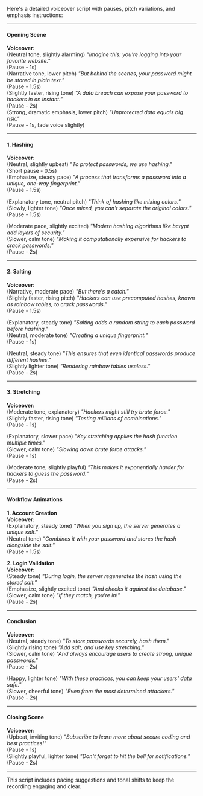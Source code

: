 Here's a detailed voiceover script with pauses, pitch variations, and emphasis instructions:  

---

#### **Opening Scene**  
**Voiceover:**  
(Neutral tone, slightly alarming) *"Imagine this: you're logging into your favorite website."*  
(Pause - 1s)  
(Narrative tone, lower pitch) *"But behind the scenes, your password might be stored in plain text."*  
(Pause - 1.5s)  
(Slightly faster, rising tone) *"A data breach can expose your password to hackers in an instant."*  
(Pause - 2s)  
(Strong, dramatic emphasis, lower pitch) *"Unprotected data equals big risk."*  
(Pause - 1s, fade voice slightly)  

---

#### **1. Hashing**  
**Voiceover:**  
(Neutral, slightly upbeat) *"To protect passwords, we use hashing."*  
(Short pause - 0.5s)  
(Emphasize, steady pace) *"A process that transforms a password into a unique, one-way fingerprint."*  
(Pause - 1.5s)  

(Explanatory tone, neutral pitch) *"Think of hashing like mixing colors."*  
(Slowly, lighter tone) *"Once mixed, you can't separate the original colors."*  
(Pause - 1.5s)  

(Moderate pace, slightly excited) *"Modern hashing algorithms like bcrypt add layers of security."*  
(Slower, calm tone) *"Making it computationally expensive for hackers to crack passwords."*  
(Pause - 2s)  

---

#### **2. Salting**  
**Voiceover:**  
(Narrative, moderate pace) *"But there's a catch."*  
(Slightly faster, rising pitch) *"Hackers can use precomputed hashes, known as rainbow tables, to crack passwords."*  
(Pause - 1.5s)  

(Explanatory, steady tone) *"Salting adds a random string to each password before hashing."*  
(Neutral, moderate tone) *"Creating a unique fingerprint."*  
(Pause - 1s)  

(Neutral, steady tone) *"This ensures that even identical passwords produce different hashes."*  
(Slightly lighter tone) *"Rendering rainbow tables useless."*  
(Pause - 2s)  

---

#### **3. Stretching**  
**Voiceover:**  
(Moderate tone, explanatory) *"Hackers might still try brute force."*  
(Slightly faster, rising tone) *"Testing millions of combinations."*  
(Pause - 1s)  

(Explanatory, slower pace) *"Key stretching applies the hash function multiple times."*  
(Slower, calm tone) *"Slowing down brute force attacks."*  
(Pause - 1s)  

(Moderate tone, slightly playful) *"This makes it exponentially harder for hackers to guess the password."*  
(Pause - 2s)  

---

#### **Workflow Animations**  

**1. Account Creation**  
**Voiceover:**  
(Explanatory, steady tone) *"When you sign up, the server generates a unique salt."*  
(Neutral tone) *"Combines it with your password and stores the hash alongside the salt."*  
(Pause - 1.5s)  

**2. Login Validation**  
**Voiceover:**  
(Steady tone) *"During login, the server regenerates the hash using the stored salt."*  
(Emphasize, slightly excited tone) *"And checks it against the database."*  
(Slower, calm tone) *"If they match, you're in!"*  
(Pause - 2s)  

---

#### **Conclusion**  
**Voiceover:**  
(Neutral, steady tone) *"To store passwords securely, hash them."*  
(Slightly rising tone) *"Add salt, and use key stretching."*  
(Slower, calm tone) *"And always encourage users to create strong, unique passwords."*  
(Pause - 2s)  

(Happy, lighter tone) *"With these practices, you can keep your users' data safe."*  
(Slower, cheerful tone) *"Even from the most determined attackers."*  
(Pause - 2s)  

---

#### **Closing Scene**  
**Voiceover:**  
(Upbeat, inviting tone) *"Subscribe to learn more about secure coding and best practices!"*  
(Pause - 1s)  
(Slightly playful, lighter tone) *"Don't forget to hit the bell for notifications."*  
(Pause - 2s)  

---

This script includes pacing suggestions and tonal shifts to keep the recording engaging and clear.